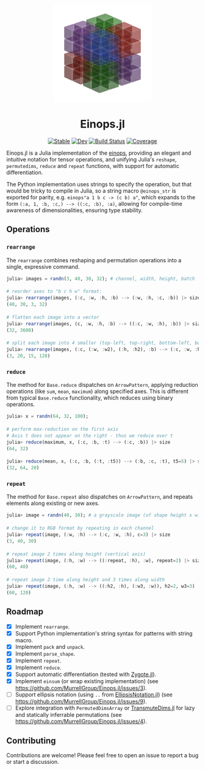 <p align="center">
  <img src="./docs/src/assets/logo-dark.png" width="256" />
</p>

<h1 align="center">Einops.jl</h1>

<div align="center">

[![Stable](https://img.shields.io/badge/docs-stable-blue.svg)](https://MurrellGroup.github.io/Einops.jl/stable/)
[![Dev](https://img.shields.io/badge/docs-dev-blue.svg)](https://MurrellGroup.github.io/Einops.jl/dev/)
[![Build Status](https://github.com/MurrellGroup/Einops.jl/actions/workflows/CI.yml/badge.svg?branch=main)](https://github.com/MurrellGroup/Einops.jl/actions/workflows/CI.yml?query=branch%3Amain)
[![Coverage](https://codecov.io/gh/MurrellGroup/Einops.jl/branch/main/graph/badge.svg)](https://codecov.io/gh/MurrellGroup/Einops.jl)

</div>

Einops.jl is a Julia implementation of the [einops](https://einops.rocks), providing an elegant and intuitive notation for tensor operations, and unifying Julia's `reshape`, `permutedims`, `reduce` and `repeat` functions, with support for automatic differentiation.

The Python implementation uses strings to specify the operation, but that would be tricky to compile in Julia, so a string macro `@einops_str` is exported for parity, e.g. `einops"a 1 b c -> (c b) a"`, which expands to the form `(:a, 1, :b, :c,) --> ((:c, :b), :a)`, allowing for compile-time awareness of dimensionalities, ensuring type stability.

## Operations

### `rearrange`

The `rearrange` combines reshaping and permutation operations into a single, expressive command.

```julia
julia> images = randn(3, 40, 30, 32); # channel, width, height, batch

# reorder axes to "b c h w" format:
julia> rearrange(images, (:c, :w, :h, :b) --> (:w, :h, :c, :b)) |> size
(40, 30, 3, 32)

# flatten each image into a vector
julia> rearrange(images, (c, :w, :h, :b) --> ((:c, :w, :h), :b)) |> size
(32, 3600)

# split each image into 4 smaller (top-left, top-right, bottom-left, bottom-right), 128 = 32 * 2 * 2
julia> rearrange(images, (:c, (:w, :w2), (:h, :h2), :b) --> (:c, :w, :h, (:w2, :h2, :b)), h2=2, w2=2) |> size
(3, 20, 15, 128)
```

### `reduce`

The method for `Base.reduce` dispatches on `ArrowPattern`, applying reduction operations (like `sum`, `mean`, `maximum`) along specified axes. This is different from typical `Base.reduce` functionality, which reduces using binary operations.

```julia
julia> x = randn(64, 32, 100);

# perform max-reduction on the first axis
# Axis t does not appear on the right - thus we reduce over t
julia> reduce(maximum, x, (:c, :b, :t) --> (:c, :b)) |> size
(64, 32)

julia> reduce(mean, x, (:c, :b, (:t, :t5)) --> (:b, :c, :t), t5=5) |> size
(32, 64, 20)
```

### `repeat`

The method for `Base.repeat` also dispatches on `ArrowPattern`, and repeats elements along existing or new axes.

```julia
julia> image = randn(40, 30); # a grayscale image (of shape height x width)

# change it to RGB format by repeating in each channel
julia> repeat(image, (:w, :h) --> (:c, :w, :h), c=3) |> size
(3, 40, 30)

# repeat image 2 times along height (vertical axis)
julia> repeat(image, (:h, :w) --> ((:repeat, :h), :w), repeat=2) |> size
(60, 40)

# repeat image 2 time along height and 3 times along width
julia> repeat(image, (:h, :w) --> ((:h2, :h), (:w3, :w)), h2=2, w3=3) |> size
(60, 120)
```

## Roadmap

*   [x] Implement `rearrange`.
*   [x] Support Python implementation's string syntax for patterns with string macro.
*   [x] Implement `pack` and `unpack`.
*   [x] Implement `parse_shape`.
*   [x] Implement `repeat`.
*   [x] Implement `reduce`.
*   [x] Support automatic differentiation (tested with [Zygote.jl](https://github.com/FluxML/Zygote.jl)).
*   [x] Implement `einsum` (or wrap existing implementation) (see https://github.com/MurrellGroup/Einops.jl/issues/3).
*   [ ] Support ellipsis notation (using `..` from [EllipsisNotation.jl](https://github.com/SciML/EllipsisNotation.jl)) (see https://github.com/MurrellGroup/Einops.jl/issues/9).
*   [ ] Explore integration with `PermutedDimsArray` or [TransmuteDims.jl](https://github.com/mcabbott/TransmuteDims.jl) for lazy and statically inferrable permutations (see https://github.com/MurrellGroup/Einops.jl/issues/4).

## Contributing

Contributions are welcome! Please feel free to open an issue to report a bug or start a discussion.

